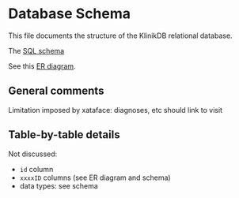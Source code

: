 # Database Schema

This file documents the structure of the KlinikDB relational database.

The [SQL schema](../sql/klinikDB.sql)

See this [ER diagram](img/schema.png).

## General comments

Limitation imposed by xataface: diagnoses, etc should link to visit 

## Table-by-table details

Not discussed:

 * `id` column
 * `xxxxID` columns (see ER diagram and schema) 
 * data types: see schema
 
 
